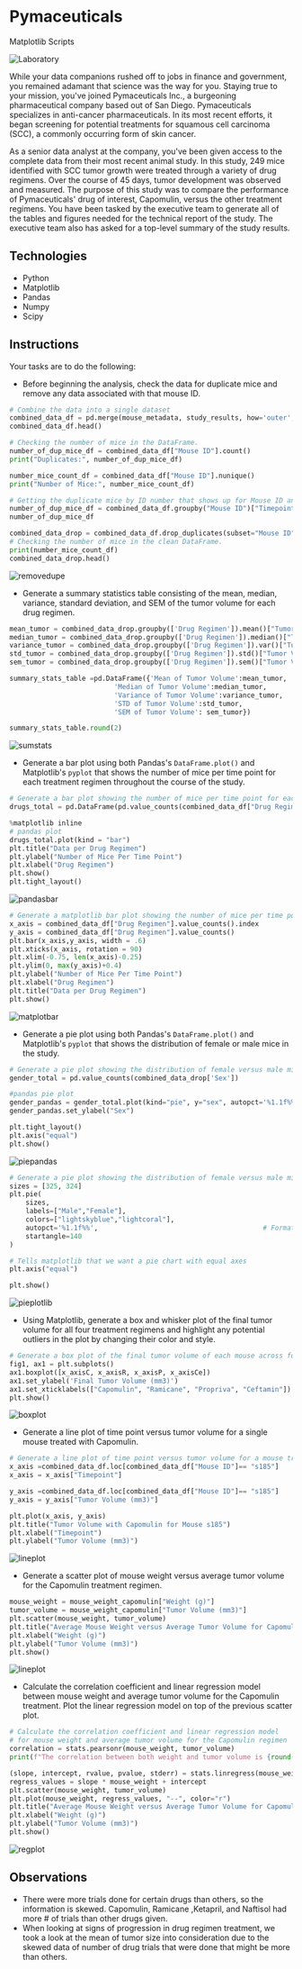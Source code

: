 # Pymaceuticals
Matplotlib Scripts


![Laboratory](Images/Laboratory.jpg)

While your data companions rushed off to jobs in finance and government, you remained adamant that science was the way for you. Staying true to your mission, you've joined Pymaceuticals Inc., a burgeoning pharmaceutical company based out of San Diego. Pymaceuticals specializes in anti-cancer pharmaceuticals. In its most recent efforts, it began screening for potential treatments for squamous cell carcinoma (SCC), a commonly occurring form of skin cancer.

As a senior data analyst at the company, you've been given access to the complete data from their most recent animal study. In this study, 249 mice identified with SCC tumor growth were treated through a variety of drug regimens. Over the course of 45 days, tumor development was observed and measured. The purpose of this study was to compare the performance of Pymaceuticals' drug of interest, Capomulin, versus the other treatment regimens. You have been tasked by the executive team to generate all of the tables and figures needed for the technical report of the study. The executive team also has asked for a top-level summary of the study results.

## Technologies
* Python
* Matplotlib
* Pandas
* Numpy
* Scipy

## Instructions

Your tasks are to do the following:

* Before beginning the analysis, check the data for duplicate mice and remove any data associated with that mouse ID.
```python
# Combine the data into a single dataset
combined_data_df = pd.merge(mouse_metadata, study_results, how='outer', on='Mouse ID')
combined_data_df.head()

# Checking the number of mice in the DataFrame.
number_of_dup_mice_df = combined_data_df["Mouse ID"].count()
print("Duplicates:", number_of_dup_mice_df)

number_mice_count_df = combined_data_df["Mouse ID"].nunique()
print("Number of Mice:", number_mice_count_df)

# Getting the duplicate mice by ID number that shows up for Mouse ID and Timepoint. 
number_of_dup_mice_df = combined_data_df.groupby("Mouse ID")["Timepoint"].nunique()
number_of_dup_mice_df

combined_data_drop = combined_data_df.drop_duplicates(subset="Mouse ID", keep="last")
# Checking the number of mice in the clean DataFrame.
print(number_mice_count_df)
combined_data_drop.head()
```
![removedupe](Images/removedupe.png)


* Generate a summary statistics table consisting of the mean, median, variance, standard deviation, and SEM of the tumor volume for each drug regimen.

```python
mean_tumor = combined_data_drop.groupby(['Drug Regimen']).mean()["Tumor Volume (mm3)"]
median_tumor = combined_data_drop.groupby(['Drug Regimen']).median()["Tumor Volume (mm3)"]
variance_tumor = combined_data_drop.groupby(['Drug Regimen']).var()["Tumor Volume (mm3)"]
std_tumor = combined_data_drop.groupby(['Drug Regimen']).std()["Tumor Volume (mm3)"]
sem_tumor = combined_data_drop.groupby(['Drug Regimen']).sem()["Tumor Volume (mm3)"]

summary_stats_table =pd.DataFrame({'Mean of Tumor Volume':mean_tumor,
                          'Median of Tumor Volume':median_tumor,
                          'Variance of Tumor Volume':variance_tumor,
                          'STD of Tumor Volume':std_tumor,
                          'SEM of Tumor Volume': sem_tumor})

summary_stats_table.round(2)
```
![sumstats](Images/sumstats.png)

* Generate a bar plot using both Pandas's `DataFrame.plot()` and Matplotlib's `pyplot` that shows  the number of mice per time point for each treatment regimen throughout the course of the study.

```python
# Generate a bar plot showing the number of mice per time point for each treatment throughout the course of the study using pandas.
drugs_total = pd.DataFrame(pd.value_counts(combined_data_df["Drug Regimen"]))

%matplotlib inline
# pandas plot
drugs_total.plot(kind = "bar")
plt.title("Data per Drug Regimen")
plt.ylabel("Number of Mice Per Time Point")
plt.xlabel("Drug Regimen")
plt.show()
plt.tight_layout()
```
![pandasbar](Images/pandasbar.png)

```python
# Generate a matplotlib bar plot showing the number of mice per time point for each treatment throughout the course of the study using pyplot.
x_axis = combined_data_df["Drug Regimen"].value_counts().index
y_axis = combined_data_df["Drug Regimen"].value_counts()
plt.bar(x_axis,y_axis, width = .6)
plt.xticks(x_axis, rotation = 90)
plt.xlim(-0.75, len(x_axis)-0.25)
plt.ylim(0, max(y_axis)+0.4)
plt.ylabel("Number of Mice Per Time Point")
plt.xlabel("Drug Regimen")
plt.title("Data per Drug Regimen")
plt.show()
```
![matplotbar](Images/matplotbar.png)

* Generate a pie plot using both Pandas's `DataFrame.plot()` and Matplotlib's `pyplot` that shows the distribution of female or male mice in the study.
```python
# Generate a pie plot showing the distribution of female versus male mice using pandas
gender_total = pd.value_counts(combined_data_drop['Sex'])

#pandas pie plot
gender_pandas = gender_total.plot(kind="pie", y="sex", autopct='%1.1f%%')
gender_pandas.set_ylabel("Sex")

plt.tight_layout()
plt.axis("equal")
plt.show()
```
![piepandas](Images/piepandas.png)

```python
# Generate a pie plot showing the distribution of female versus male mice using pyplot
sizes = [325, 324]
plt.pie(
    sizes, 
    labels=["Male","Female"],          
    colors=["lightskyblue","lightcoral"],
    autopct='%1.1f%%',                                         # Formats percentages
    startangle=140
)

# Tells matplotlib that we want a pie chart with equal axes
plt.axis("equal")

plt.show()
```
![pieplotlib](Images/pieplotlib.png)

* Using Matplotlib, generate a box and whisker plot of the final tumor volume for all four treatment regimens and highlight any potential outliers in the plot by changing their color and style.

```python
# Generate a box plot of the final tumor volume of each mouse across four regimens of interest
fig1, ax1 = plt.subplots()
ax1.boxplot([x_axisC, x_axisR, x_axisP, x_axisCe])
ax1.set_ylabel('Final Tumor Volume (mm3)')
ax1.set_xticklabels(["Capomulin", "Ramicane", "Propriva", "Ceftamin"])
plt.show()
```
![boxplot](Images/boxplot.png)

* Generate a line plot of time point versus tumor volume for a single mouse treated with Capomulin.
```python
# Generate a line plot of time point versus tumor volume for a mouse treated with Capomulin
x_axis =combined_data_df.loc[combined_data_df["Mouse ID"]== "s185"]
x_axis = x_axis["Timepoint"]

y_axis =combined_data_df.loc[combined_data_df["Mouse ID"]== "s185"]
y_axis = y_axis["Tumor Volume (mm3)"]

plt.plot(x_axis, y_axis)
plt.title("Tumor Volume with Capomulin for Mouse s185")
plt.xlabel("Timepoint")
plt.ylabel("Tumor Volume (mm3)")
```
![lineplot](Images/lineplot.png)

* Generate a scatter plot of mouse weight versus average tumor volume for the Capomulin treatment regimen.
```python
mouse_weight = mouse_weight_capomulin["Weight (g)"]
tumor_volume = mouse_weight_capomulin["Tumor Volume (mm3)"]
plt.scatter(mouse_weight, tumor_volume)
plt.title("Average Mouse Weight versus Average Tumor Volume for Capomulin Regimen")
plt.xlabel("Weight (g)")
plt.ylabel("Tumor Volume (mm3)")
plt.show()
```
![lineplot](Images/scatterplot.png)

* Calculate the correlation coefficient and linear regression model between mouse weight and average tumor volume for the Capomulin treatment. Plot the linear regression model on top of the previous scatter plot.
```python
# Calculate the correlation coefficient and linear regression model 
# for mouse weight and average tumor volume for the Capomulin regimen
correlation = stats.pearsonr(mouse_weight, tumor_volume)
print(f"The correlation between both weight and tumor volume is {round(correlation[0],2)}")

(slope, intercept, rvalue, pvalue, stderr) = stats.linregress(mouse_weight, tumor_volume)
regress_values = slope * mouse_weight + intercept
plt.scatter(mouse_weight, tumor_volume)
plt.plot(mouse_weight, regress_values, "--", color="r")
plt.title("Average Mouse Weight versus Average Tumor Volume for Capomulin Regimen")
plt.xlabel("Weight (g)")
plt.ylabel("Tumor Volume (mm3)")
plt.show()
```
![regplot](Images/regplot.png)

## Observations
* There were more trials done for certain drugs than others, so the information is skewed. Capomulin, Ramicane ,Ketapril, and Naftisol had more # of trials than other drugs given.
* When looking at signs of progression in drug regimen treatment, we took a look at the mean of tumor size into consideration due to the skewed data of number of drug trials that were done that might be more than others.
